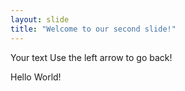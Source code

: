 ```yaml
---
layout: slide
title: "Welcome to our second slide!"
---
```

Your text
Use the left arrow to go back!

Hello World!
